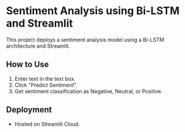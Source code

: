 # Sentiment Analysis using Bi-LSTM and Streamlit

This project deploys a sentiment analysis model using a Bi-LSTM architecture and Streamlit.

## How to Use
1. Enter text in the text box.
2. Click "Predict Sentiment".
3. Get sentiment classification as Negative, Neutral, or Positive.

## Deployment
- Hosted on Streamlit Cloud.
